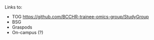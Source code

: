 Links to:

- TOG https://github.com/BCCHR-trainee-omics-group/StudyGroup
- BSG 
- Graspods
- On-campus (?)
